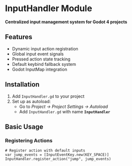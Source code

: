 # InputHandler Module
**Centralized input management system for Godot 4 projects**

## Features
- Dynamic input action registration
- Global input event signals
- Pressed action state tracking
- Default keybind fallback system
- Godot InputMap integration

## Installation
1. Add `InputHandler.gd` to your project
2. Set up as autoload:
   - Go to *Project → Project Settings → Autoload*
   - Add `InputHandler.gd` with name **`InputHandler`**

## Basic Usage
### Registering Actions
```gdscript
# Register action with default inputs
var jump_events = [InputEventKey.new(KEY_SPACE)]
InputHandler.register_action("jump", jump_events)
